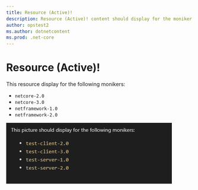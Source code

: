 ```yaml
---
title: Resource (Active)!
description: Resource (Active)! content should display for the moniker Range as '>= netcore-2.0 || netframework-1.1 || netframework-2.0'
author: opstest2
ms.author: dotnetcontent
ms.prod: .net-core
---
```


# Resource (Active)!

This resource display for the following monikers:

* `netcore-2.0`
* `netcore-3.0`
* `netframework-1.0`
* `netframework-2.0`

![Image](media/a.png)